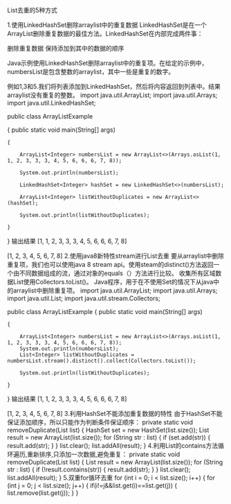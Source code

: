 List去重的5种方式

1.使用LinkedHashSet删除arraylist中的重复数据
LinkedHashSet是在一个ArrayList删除重复数据的最佳方法。LinkedHashSet在内部完成两件事：

删除重复数据
保持添加到其中的数据的顺序

Java示例使用LinkedHashSet删除arraylist中的重复项。在给定的示例中，numbersList是包含整数的arraylist，其中一些是重复的数字。

例如1,3和5.我们将列表添加到LinkedHashSet，然后将内容返回到列表中。结果arraylist没有重复的整数。
import java.util.ArrayList;
import java.util.Arrays;
import java.util.LinkedHashSet;
 
public class ArrayListExample
 
{
    public static void main(String[] args)
 
    {
 
        ArrayList<Integer> numbersList = new ArrayList<>(Arrays.asList(1, 1, 2, 3, 3, 3, 4, 5, 6, 6, 6, 7, 8));
 
        System.out.println(numbersList);
 
        LinkedHashSet<Integer> hashSet = new LinkedHashSet<>(numbersList);
 
        ArrayList<Integer> listWithoutDuplicates = new ArrayList<>(hashSet);
 
        System.out.println(listWithoutDuplicates);
 
    }
 
}
输出结果
[1, 1, 2, 3, 3, 3, 4, 5, 6, 6, 6, 7, 8]
 
[1, 2, 3, 4, 5, 6, 7, 8]
2.使用java8新特性stream进行List去重
要从arraylist中删除重复项，我们也可以使用java 8 stream api。使用steam的distinct()方法返回一个由不同数据组成的流，通过对象的equals（）方法进行比较。
收集所有区域数据List使用Collectors.toList()。
Java程序，用于在不使用Set的情况下从java中的arraylist中删除重复项。
import java.util.ArrayList;
import java.util.Arrays;
import java.util.List;
import java.util.stream.Collectors;
 
public class ArrayListExample
{
    public static void main(String[] args)
 
    {
 
        ArrayList<Integer> numbersList = new ArrayList<>(Arrays.asList(1, 1, 2, 3, 3, 3, 4, 5, 6, 6, 6, 7, 8));
        System.out.println(numbersList);
        List<Integer> listWithoutDuplicates = numbersList.stream().distinct().collect(Collectors.toList());
 
        System.out.println(listWithoutDuplicates);
 
    }
 
}
输出结果
[1, 1, 2, 3, 3, 3, 4, 5, 6, 6, 6, 7, 8]
 
[1, 2, 3, 4, 5, 6, 7, 8]
3.利用HashSet不能添加重复数据的特性 由于HashSet不能保证添加顺序，所以只能作为判断条件保证顺序：
private static void removeDuplicate(List<String> list) {
    HashSet<String> set = new HashSet<String>(list.size());
    List<String> result = new ArrayList<String>(list.size());
    for (String str : list) {
        if (set.add(str)) {
            result.add(str);
        }
    }
    list.clear();
    list.addAll(result);
}
4.利用List的contains方法循环遍历,重新排序,只添加一次数据,避免重复：
private static void removeDuplicate(List<String> list) {
    List<String> result = new ArrayList<String>(list.size());
    for (String str : list) {
        if (!result.contains(str)) {
            result.add(str);
        }
    }
    list.clear();
    list.addAll(result);
}
5.双重for循环去重
for (int i = 0; i < list.size(); i++) { 
for (int j = 0; j < list.size(); j++) { 
if(i!=j&&list.get(i)==list.get(j)) { 
list.remove(list.get(j)); 
 } 
} 
